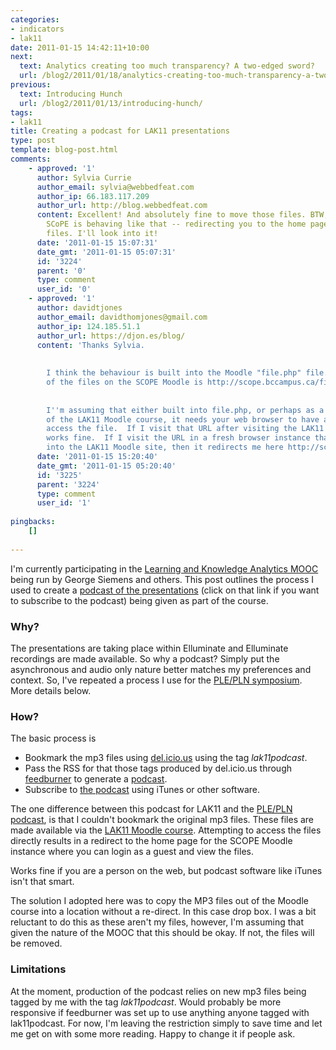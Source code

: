 ```yaml
---
categories:
- indicators
- lak11
date: 2011-01-15 14:42:11+10:00
next:
  text: Analytics creating too much transparency? A two-edged sword?
  url: /blog2/2011/01/18/analytics-creating-too-much-transparency-a-two-edged-sword/
previous:
  text: Introducing Hunch
  url: /blog2/2011/01/13/introducing-hunch/
tags:
- lak11
title: Creating a podcast for LAK11 presentations
type: post
template: blog-post.html
comments:
    - approved: '1'
      author: Sylvia Currie
      author_email: sylvia@webbedfeat.com
      author_ip: 66.183.117.209
      author_url: http://blog.webbedfeat.com
      content: Excellent! And absolutely fine to move those files. BTW, I don't know why
        SCoPE is behaving like that -- redirecting you to the home page when you access
        files. I'll look into it!
      date: '2011-01-15 15:07:31'
      date_gmt: '2011-01-15 05:07:31'
      id: '3224'
      parent: '0'
      type: comment
      user_id: '0'
    - approved: '1'
      author: davidtjones
      author_email: davidthomjones@gmail.com
      author_ip: 124.185.51.1
      author_url: https://djon.es/blog/
      content: 'Thanks Sylvia.
    
    
        I think the behaviour is built into the Moodle "file.php" file.  The URL for one
        of the files on the SCOPE Moodle is http://scope.bccampus.ca/file.php/365/audio_recordings/LAK11_JAN07-2011.mp3
    
    
        I''m assuming that either built into file.php, or perhaps as a result of the configuration
        of the LAK11 Moodle course, it needs your web browser to have a cookie set to
        access the file.  If I visit that URL after visiting the LAK11 Moodle site, it
        works fine.  If I visit the URL in a fresh browser instance that hasn''t logged
        into the LAK11 Moodle site, then it redirects me here http://scope.bccampus.ca/login/index.php?loginguest=true'
      date: '2011-01-15 15:20:40'
      date_gmt: '2011-01-15 05:20:40'
      id: '3225'
      parent: '3224'
      type: comment
      user_id: '1'
    
pingbacks:
    []
    
---
```

I'm currently participating in the [Learning and Knowledge Analytics MOOC](http://learninganalytics.net/) being run by George Siemens and others. This post outlines the process I used to create a [podcast of the presentations](http://feeds.feedburner.com/lak11podcast) (click on that link if you want to subscribe to the podcast) being given as part of the course.

### Why?

The presentations are taking place within Elluminate and Elluminate recordings are made available. So why a podcast? Simply put the asynchronous and audio only nature better matches my preferences and context. So, I've repeated a process I use for the [PLE/PLN symposium](/blog2/2009/10/16/podcast-for-presentations-at-the-ples-plns-symposium/). More details below.

### How?

The basic process is

- Bookmark the mp3 files using [del.icio.us](http://www.delicious.com/) using the tag _lak11podcast_.
- Pass the RSS for that those tags produced by del.icio.us through [feedburner](http://www.feedburner.com/) to generate a [podcast](http://feeds.feedburner.com/lak11podcast).
- Subscribe to [the podcast](http://feeds.feedburner.com/lak11podcast) using iTunes or other software.

The one difference between this podcast for LAK11 and the [PLE/PLN podcast](/blog2/2009/10/16/podcast-for-presentations-at-the-ples-plns-symposium/), is that I couldn't bookmark the original mp3 files. These files are made available via the [LAK11 Moodle course](http://scope.bccampus.ca/course/view.php?id=365). Attempting to access the files directly results in a redirect to the home page for the SCOPE Moodle instance where you can login as a guest and view the files.

Works fine if you are a person on the web, but podcast software like iTunes isn't that smart.

The solution I adopted here was to copy the MP3 files out of the Moodle course into a location without a re-direct. In this case drop box. I was a bit reluctant to do this as these aren't my files, however, I'm assuming that given the nature of the MOOC that this should be okay. If not, the files will be removed.

### Limitations

At the moment, production of the podcast relies on new mp3 files being tagged by me with the tag _lak11podcast_. Would probably be more responsive if feedburner was set up to use anything anyone tagged with lak11podcast. For now, I'm leaving the restriction simply to save time and let me get on with some more reading. Happy to change it if people ask.
